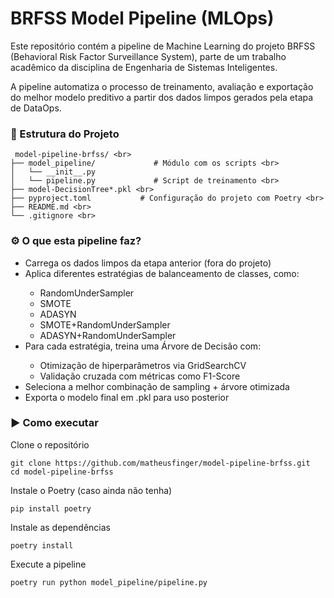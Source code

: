 <h1> BRFSS Model Pipeline (MLOps) </h1>

Este repositório contém a pipeline de Machine Learning do projeto BRFSS (Behavioral Risk Factor Surveillance System), parte de um trabalho acadêmico da disciplina de Engenharia de Sistemas Inteligentes.

A pipeline automatiza o processo de treinamento, avaliação e exportação do melhor modelo preditivo a partir dos dados limpos gerados pela etapa de DataOps.

<h3> 📁 Estrutura do Projeto </h3>

     model-pipeline-brfss/ <br>
    ├── model_pipeline/             # Módulo com os scripts <br>
    │   └── __init__.py
    │   └── pipeline.py             # Script de treinamento <br>
    ├── model-DecisionTree*.pkl <br> 
    ├── pyproject.toml           # Configuração do projeto com Poetry <br>
    ├── README.md <br>
    └── .gitignore <br>

<h3> ⚙️ O que esta pipeline faz? </h3>
<ul>
<li>Carrega os dados limpos da etapa anterior (fora do projeto)</li>

<li>Aplica diferentes estratégias de balanceamento de classes, como:</li>
<ul>
     <li>RandomUnderSampler</li>
     <li>SMOTE</li>
     <li>ADASYN</li>
     <li>SMOTE+RandomUnderSampler</li>
     <li>ADASYN+RandomUnderSampler</li>
</ul>

<li>Para cada estratégia, treina uma Árvore de Decisão com:</li>
     <ul>
     <li>Otimização de hiperparâmetros via GridSearchCV</li>
     <li>Validação cruzada com métricas como F1-Score</li>
     </ul>

<li>Seleciona a melhor combinação de sampling + árvore otimizada</li>

<li>Exporta o modelo final em .pkl para uso posterior</li>
</ul>
<h3>▶️ Como executar</h3>

Clone o repositório

    git clone https://github.com/matheusfinger/model-pipeline-brfss.git
    cd model-pipeline-brfss

Instale o Poetry (caso ainda não tenha)

    pip install poetry

Instale as dependências

    poetry install

Execute a pipeline

    poetry run python model_pipeline/pipeline.py
